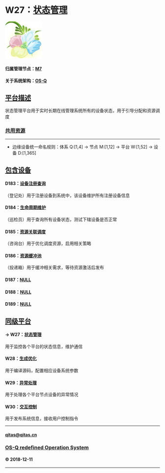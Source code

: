 ﻿# W27：[状态管理](https://github.com/OS-Q/W27)

[![sites](OS-Q/OS-Q.png)](http://www.OS-Q.com)

#### 归属管理节点：[M7](https://github.com/OS-Q/M7)

#### 关于系统架构：[OS-Q](https://github.com/OS-Q/OS-Q)


## [平台描述](https://github.com/OS-Q/W27/wiki) 

状态管理平台用于实时长期在线管理系统所有的设备状态，用于引导分配和资源调度

### [共用资源](https://github.com/OS-Q/W27/wiki) 


---

- 边缘设备统一命名规则：体系 Q:[1,4] -> 节点 M:[1,12] -> 平台 W:[1,52] -> 设备 D:[1,365]

## [包含设备](https://github.com/OS-Q/W27/wiki) 

#### D183：[设备注册查询](https://github.com/OS-Q/D183)

（登记处）用于注册设备到系统中，该设备维护所有注册设备信息

#### D184：[生命周期维护](https://github.com/OS-Q/D184)

（巡检员）用于查询所有设备状态，测试下辖设备是否正常

#### D185：[资源关联调度](https://github.com/OS-Q/D185)

（咨询台）用于优化调度资源，启用相关策略

#### D186：[资源缓冲池](https://github.com/OS-Q/D186)

（投递箱）用于缓冲相关需求，等待资源激活后发布

#### D187：[NULL](https://github.com/OS-Q/D187)



#### D188：[NULL](https://github.com/OS-Q/D188)



#### D189：[NULL](https://github.com/OS-Q/D189)


## [同级平台](https://github.com/OS-Q/M7/wiki/index) 

#### -> W27：[状态管理](https://github.com/OS-Q/W27)

用于监控各个平台的状态信息，维护通信

#### W28：[生成优化](https://github.com/OS-Q/W28)

用于编译源码，配置相应设备系统参数

#### W29：[异常处理](https://github.com/OS-Q/W29)

用于处理各个平台节点设备的异常情况

#### W30：[交互控制](https://github.com/OS-Q/W30)

用于发布系统信息，接收用户控制指令


---

####  qitas@qitas.cn
###  [OS-Q redefined Operation System](http://www.OS-Q.com)
####  © 2018-12-11

---

